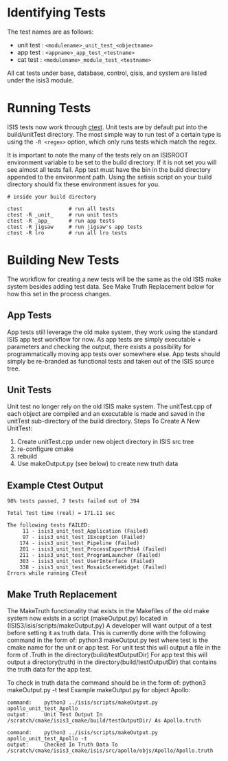 # Identifying Tests
The test names are as follows:
* unit test : `<modulename>_unit_test_<objectname>`
* app test : `<appname>_app_test_<testname>`
* cat test :  `<modulename>_module_test_<testname>`

All cat tests under base, database, control, qisis, and system are listed under the isis3 module.

# Running Tests

ISIS tests now work through [ctest](https://cmake.org/cmake/help/v3.9/manual/ctest.1.html). Unit tests are by default put into the build/unitTest directory. The most simple way to run test of a certain type is using the `-R <regex>` option, which only runs tests which match the regex.

It is important to note the many of the tests rely on an ISISROOT environment variable to be set to the build directory. If it is not set you will see almost all tests fail.
App test must have the bin in the build directory appended to the environment path.
Using the setisis script on your build directory should fix these environment issues for you.

```
# inside your build directory

ctest               # run all tests
ctest -R _unit_     # run unit tests
ctest -R _app_      # run app tests
ctest -R jigsaw     # run jigsaw's app tests
ctest -R lro        # run all lro tests
```
# Building New Tests

The workflow for creating a new tests will be the same as the old ISIS make system besides adding test data. See Make Truth Replacement below for how this set in the process changes.


## App Tests

App tests still leverage the old make system, they work using the standard ISIS app test workflow for now. As app tests are simply executable + parameters and checking the output, there exists a possibility for programmatically moving app tests over somewhere else. App tests should simply be re-branded as functional tests and taken out of the ISIS source tree. 


## Unit Tests

Unit test no longer rely on the old ISIS make system. The unitTest.cpp of each object are compiled and an executable is made and saved in the unitTest sub-directory of the build directory.
Steps To Create A New UnitTest:
1. Create unitTest.cpp under new object directory in ISIS src tree
2. re-configure cmake
3. rebuild
4. Use makeOutput.py (see below) to create new truth data

## Example Ctest Output

```
98% tests passed, 7 tests failed out of 394

Total Test time (real) = 171.11 sec

The following tests FAILED:
	 11 - isis3_unit_test_Application (Failed)
	 97 - isis3_unit_test_IException (Failed)
	174 - isis3_unit_test_Pipeline (Failed)
	201 - isis3_unit_test_ProcessExportPds4 (Failed)
	211 - isis3_unit_test_ProgramLauncher (Failed)
	303 - isis3_unit_test_UserInterface (Failed)
	338 - isis3_unit_test_MosaicSceneWidget (Failed)
Errors while running CTest
```

## Make Truth Replacement

The MakeTruth functionality that exists in the Makefiles of the old make system now exists in a script (makeOutput.py) located in (ISIS3/isis/scripts/makeOutput.py)
A developer will want output of a test before setting it as truth data. This is currently done with the following command in the form of:
    python3 makeOutput.py test
where test is the cmake name for the unit or app test.
For unit test this will output a file in the form of <objectname>.Truth in the directory(build/testOutputDir)
For app test this will output a directory(truth) in the directory(build/testOutputDir) that contains the truth data for the app test.

To check in truth data the command should be in the form of:
    python3 makeOutput.py -t test
Example makeOutput.py for object Apollo:
```shell
command:    python3 ../isis/scripts/makeOutput.py apollo_unit_test_Apollo
output:     Unit Test Output In /scratch/cmake/isis3_cmake/build/testOutputDir/ As Apollo.truth
```

```
command:    python3 ../isis/scripts/makeOutput.py apollo_unit_test_Apollo -t
output:     Checked In Truth Data To /scratch/cmake/isis3_cmake/isis/src/apollo/objs/Apollo/Apollo.truth
```